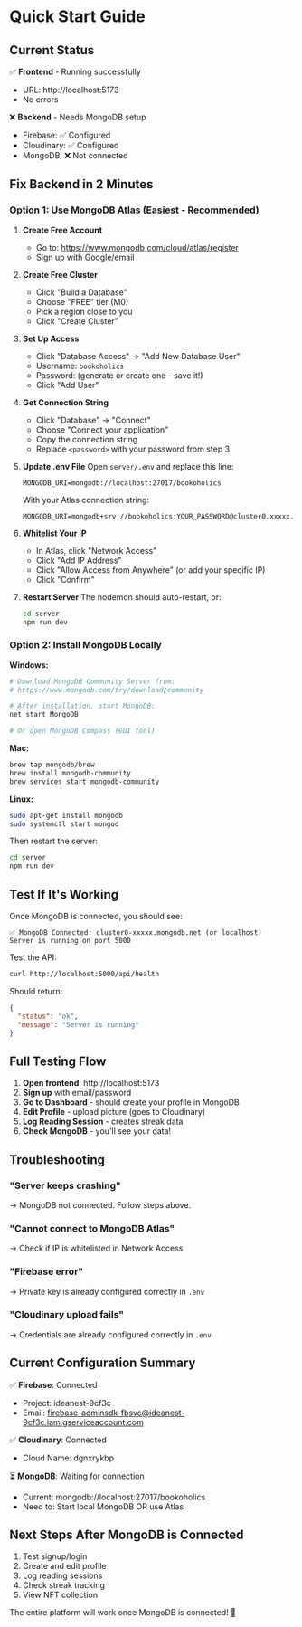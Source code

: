 # Quick Start Guide

## Current Status

✅ **Frontend** - Running successfully
- URL: http://localhost:5173
- No errors

❌ **Backend** - Needs MongoDB setup
- Firebase: ✅ Configured
- Cloudinary: ✅ Configured
- MongoDB: ❌ Not connected

## Fix Backend in 2 Minutes

### Option 1: Use MongoDB Atlas (Easiest - Recommended)

1. **Create Free Account**
   - Go to: https://www.mongodb.com/cloud/atlas/register
   - Sign up with Google/email

2. **Create Free Cluster**
   - Click "Build a Database"
   - Choose "FREE" tier (M0)
   - Pick a region close to you
   - Click "Create Cluster"

3. **Set Up Access**
   - Click "Database Access" → "Add New Database User"
   - Username: `bookoholics`
   - Password: (generate or create one - save it!)
   - Click "Add User"

4. **Get Connection String**
   - Click "Database" → "Connect"
   - Choose "Connect your application"
   - Copy the connection string
   - Replace `<password>` with your password from step 3

5. **Update .env File**
   Open `server/.env` and replace this line:
   ```env
   MONGODB_URI=mongodb://localhost:27017/bookoholics
   ```

   With your Atlas connection string:
   ```env
   MONGODB_URI=mongodb+srv://bookoholics:YOUR_PASSWORD@cluster0.xxxxx.mongodb.net/bookoholics
   ```

6. **Whitelist Your IP**
   - In Atlas, click "Network Access"
   - Click "Add IP Address"
   - Click "Allow Access from Anywhere" (or add your specific IP)
   - Click "Confirm"

7. **Restart Server**
   The nodemon should auto-restart, or:
   ```bash
   cd server
   npm run dev
   ```

### Option 2: Install MongoDB Locally

**Windows:**
```bash
# Download MongoDB Community Server from:
# https://www.mongodb.com/try/download/community

# After installation, start MongoDB:
net start MongoDB

# Or open MongoDB Compass (GUI tool)
```

**Mac:**
```bash
brew tap mongodb/brew
brew install mongodb-community
brew services start mongodb-community
```

**Linux:**
```bash
sudo apt-get install mongodb
sudo systemctl start mongod
```

Then restart the server:
```bash
cd server
npm run dev
```

## Test If It's Working

Once MongoDB is connected, you should see:
```
✅ MongoDB Connected: cluster0-xxxxx.mongodb.net (or localhost)
Server is running on port 5000
```

Test the API:
```bash
curl http://localhost:5000/api/health
```

Should return:
```json
{
  "status": "ok",
  "message": "Server is running"
}
```

## Full Testing Flow

1. **Open frontend**: http://localhost:5173
2. **Sign up** with email/password
3. **Go to Dashboard** - should create your profile in MongoDB
4. **Edit Profile** - upload picture (goes to Cloudinary)
5. **Log Reading Session** - creates streak data
6. **Check MongoDB** - you'll see your data!

## Troubleshooting

### "Server keeps crashing"
→ MongoDB not connected. Follow steps above.

### "Cannot connect to MongoDB Atlas"
→ Check if IP is whitelisted in Network Access

### "Firebase error"
→ Private key is already configured correctly in `.env`

### "Cloudinary upload fails"
→ Credentials are already configured correctly in `.env`

## Current Configuration Summary

✅ **Firebase**: Connected
- Project: ideanest-9cf3c
- Email: firebase-adminsdk-fbsvc@ideanest-9cf3c.iam.gserviceaccount.com

✅ **Cloudinary**: Connected
- Cloud Name: dgnxrykbp

⏳ **MongoDB**: Waiting for connection
- Current: mongodb://localhost:27017/bookoholics
- Need to: Start local MongoDB OR use Atlas

## Next Steps After MongoDB is Connected

1. Test signup/login
2. Create and edit profile
3. Log reading sessions
4. Check streak tracking
5. View NFT collection

The entire platform will work once MongoDB is connected! 🚀
